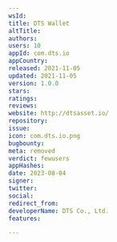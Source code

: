 ```yaml
---
wsId: 
title: DTS Wallet
altTitle: 
authors: 
users: 10
appId: com.dts.io
appCountry: 
released: 2021-11-05
updated: 2021-11-05
version: 1.0.0
stars: 
ratings: 
reviews: 
website: http://dtsasset.io/
repository: 
issue: 
icon: com.dts.io.png
bugbounty: 
meta: removed
verdict: fewusers
appHashes: 
date: 2023-08-04
signer: 
twitter: 
social: 
redirect_from: 
developerName: DTS Co., Ltd.
features: 

---
```


